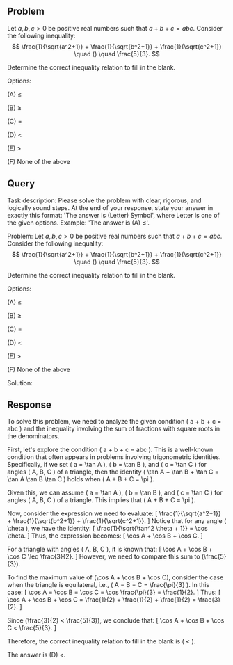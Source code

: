 ## Problem

Let $a, b, c > 0$ be positive real numbers such that $a + b + c = abc$. Consider the following inequality:
$$
\frac{1}{\sqrt{a^2+1}} + \frac{1}{\sqrt{b^2+1}} + \frac{1}{\sqrt{c^2+1}} \quad () \quad \frac{5}{3}.
$$

Determine the correct inequality relation to fill in the blank.

Options:

(A) $\leq$ 

(B) $\geq$

(C) $=$ 

(D) $<$

(E) $>$

(F) None of the above

## Query

Task description: Please solve the problem with clear, rigorous, and logically sound steps. At the end of your response, state your answer in exactly this format: 'The answer is (Letter) Symbol', where Letter is one of the given options. Example: 'The answer is (A) $\leq$'.

Problem: Let $a, b, c > 0$ be positive real numbers such that $a + b + c = abc$. Consider the following inequality:
$$
\frac{1}{\sqrt{a^2+1}} + \frac{1}{\sqrt{b^2+1}} + \frac{1}{\sqrt{c^2+1}} \quad () \quad \frac{5}{3}.
$$

Determine the correct inequality relation to fill in the blank.

Options:

(A) $\leq$ 

(B) $\geq$

(C) $=$ 

(D) $<$

(E) $>$

(F) None of the above

Solution:

## Response

To solve this problem, we need to analyze the given condition \( a + b + c = abc \) and the inequality involving the sum of fractions with square roots in the denominators.

First, let's explore the condition \( a + b + c = abc \). This is a well-known condition that often appears in problems involving trigonometric identities. Specifically, if we set \( a = \tan A \), \( b = \tan B \), and \( c = \tan C \) for angles \( A, B, C \) of a triangle, then the identity \( \tan A + \tan B + \tan C = \tan A \tan B \tan C \) holds when \( A + B + C = \pi \).

Given this, we can assume \( a = \tan A \), \( b = \tan B \), and \( c = \tan C \) for angles \( A, B, C \) of a triangle. This implies that \( A + B + C = \pi \).

Now, consider the expression we need to evaluate:
\[
\frac{1}{\sqrt{a^2+1}} + \frac{1}{\sqrt{b^2+1}} + \frac{1}{\sqrt{c^2+1}}.
\]
Notice that for any angle \( \theta \), we have the identity:
\[
\frac{1}{\sqrt{\tan^2 \theta + 1}} = \cos \theta.
\]
Thus, the expression becomes:
\[
\cos A + \cos B + \cos C.
\]

For a triangle with angles \( A, B, C \), it is known that:
\[
\cos A + \cos B + \cos C \leq \frac{3}{2}.
\]
However, we need to compare this sum to \(\frac{5}{3}\).

To find the maximum value of \(\cos A + \cos B + \cos C\), consider the case when the triangle is equilateral, i.e., \( A = B = C = \frac{\pi}{3} \). In this case:
\[
\cos A = \cos B = \cos C = \cos \frac{\pi}{3} = \frac{1}{2}.
\]
Thus:
\[
\cos A + \cos B + \cos C = \frac{1}{2} + \frac{1}{2} + \frac{1}{2} = \frac{3}{2}.
\]

Since \(\frac{3}{2} < \frac{5}{3}\), we conclude that:
\[
\cos A + \cos B + \cos C < \frac{5}{3}.
\]

Therefore, the correct inequality relation to fill in the blank is \( < \).

The answer is (D) $<$.